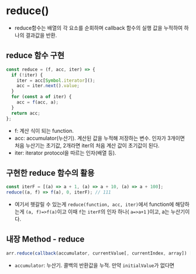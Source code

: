 # reduce()

- reduce함수는 배열의 각 요소를 순회하며 callback 함수의 실행 값을 누적하여 하나의 결과값을 반환.

## reduce 함수 구현

```javaScript
const reduce = (f, acc, iter) => {
  if (!iter) {
    iter = acc[Symbol.iterator]();
    acc = iter.next().value;
  }
  for (const a of iter) {
    acc = f(acc, a);
  }
  return acc;
};
```

- f: 계산 식이 되는 function.
- acc: accumulator(누산기). 계산된 값을 누적해 저장하는 변수. 인자가 3개이면 처음 누산기는 초기값, 2개라면 iter의 처음 계산 값이 초기값이 된다.
- iter: iterator protocol을 따르는 인자(배열 등).

## 구현한 reduce 함수의 활용

```javaScript
const iterF = [(a) => a + 1, (a) => a + 10, (a) => a + 100];
reduce((a, f) => f(a), 0, iterF); // 111
```

- 여기서 헷갈릴 수 있는게 `reduce(function, acc, iter)`에서 function에 해당하는게 `(a, f)=>f(a)`이고 이때 `f`는 `iterF`의 인자 하나( `a=>a+1` )이고, a는 누산기이다.

## 내장 Method - reduce

```javascript
arr.reduce(callback(accumulator, currentValue[, currentIndex, array]) [, initialValue])
```

- `accumulator`: 누산기. 콜백의 반환값을 누적. 만약 `initialValue`가 없다면
